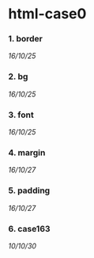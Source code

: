 # html-case0
### 1. border
*16/10/25*
### 2. bg
*16/10/25*
### 3. font
*16/10/25*
### 4. margin
*16/10/27*
### 5. padding
*16/10/27*
### 6. case163
*10/10/30*